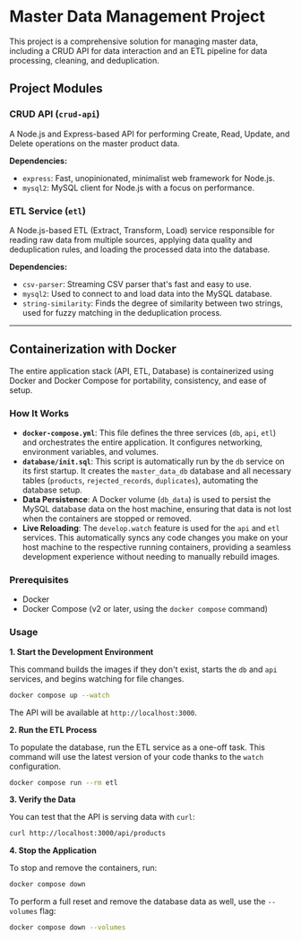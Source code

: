 # Master Data Management Project

This project is a comprehensive solution for managing master data, including a CRUD API for data interaction and an ETL pipeline for data processing, cleaning, and deduplication.

## Project Modules

### CRUD API (`crud-api`)

A Node.js and Express-based API for performing Create, Read, Update, and Delete operations on the master product data.

**Dependencies:**
- `express`: Fast, unopinionated, minimalist web framework for Node.js.
- `mysql2`: MySQL client for Node.js with a focus on performance.

### ETL Service (`etl`)

A Node.js-based ETL (Extract, Transform, Load) service responsible for reading raw data from multiple sources, applying data quality and deduplication rules, and loading the processed data into the database.

**Dependencies:**
- `csv-parser`: Streaming CSV parser that's fast and easy to use.
- `mysql2`: Used to connect to and load data into the MySQL database.
- `string-similarity`: Finds the degree of similarity between two strings, used for fuzzy matching in the deduplication process.

---

## Containerization with Docker

The entire application stack (API, ETL, Database) is containerized using Docker and Docker Compose for portability, consistency, and ease of setup.

### How It Works

- **`docker-compose.yml`**: This file defines the three services (`db`, `api`, `etl`) and orchestrates the entire application. It configures networking, environment variables, and volumes.
- **`database/init.sql`**: This script is automatically run by the `db` service on its first startup. It creates the `master_data_db` database and all necessary tables (`products`, `rejected_records`, `duplicates`), automating the database setup.
- **Data Persistence**: A Docker volume (`db_data`) is used to persist the MySQL database data on the host machine, ensuring that data is not lost when the containers are stopped or removed.
- **Live Reloading**: The `develop.watch` feature is used for the `api` and `etl` services. This automatically syncs any code changes you make on your host machine to the respective running containers, providing a seamless development experience without needing to manually rebuild images.

### Prerequisites

- Docker
- Docker Compose (v2 or later, using the `docker compose` command)

### Usage

**1. Start the Development Environment**

This command builds the images if they don't exist, starts the `db` and `api` services, and begins watching for file changes.

```bash
docker compose up --watch
```

The API will be available at `http://localhost:3000`.

**2. Run the ETL Process**

To populate the database, run the ETL service as a one-off task. This command will use the latest version of your code thanks to the `watch` configuration.

```bash
docker compose run --rm etl
```

**3. Verify the Data**

You can test that the API is serving data with `curl`:

```bash
curl http://localhost:3000/api/products
```

**4. Stop the Application**

To stop and remove the containers, run:

```bash
docker compose down
```

To perform a full reset and remove the database data as well, use the `--volumes` flag:

```bash
docker compose down --volumes
```